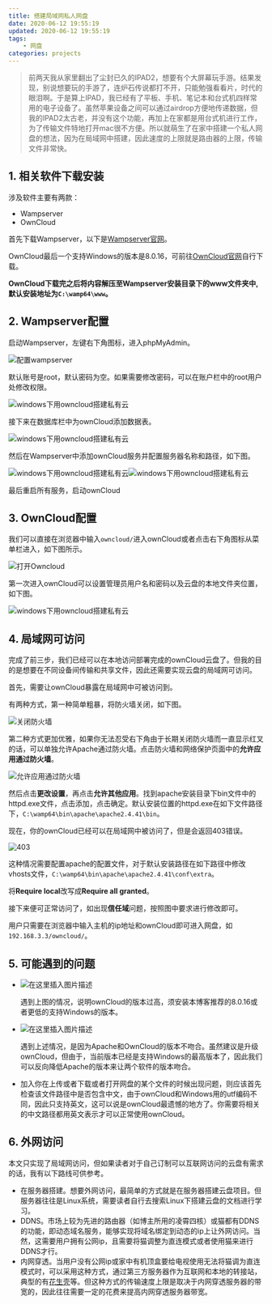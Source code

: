 ```yaml
---
title: 搭建局域网私人网盘
date: 2020-06-12 19:55:19
updated: 2020-06-12 19:55:19
tags:
    - 网盘
categories: projects
---
```


> 前两天我从家里翻出了尘封已久的IPAD2，想要有个大屏幕玩手游。结果发现，别说想要玩的手游了，连炉石传说都打不开，只能勉强看看片，时代的眼泪啊。于是算上IPAD，我已经有了平板、手机、笔记本和台式机四样常用的电子设备了。虽然苹果设备之间可以通过airdrop方便地传递数据，但我的IPAD2太古老，并没有这个功能，再加上在家都是用台式机进行工作，为了传输文件特地打开mac很不方便。所以就萌生了在家中搭建一个私人网盘的想法，因为在局域网中搭建，因此速度的上限就是路由器的上限，传输文件非常快。

## 1. 相关软件下载安装

涉及软件主要有两款：

- Wampserver
- OwnCloud

首先下载Wampserver，以下是[Wampserver官网](http://www.wampserver.com/en/)。

OwnCloud最后一个支持Windows的版本是8.0.16，可前往[OwnCloud官网](https://owncloud.org/download/older-versions/)自行下载。

**OwnCloud下载完之后将内容解压至Wampserver安装目录下的www文件夹中,默认安装地址为`C:\wamp64\www`。**

## 2. Wampserver配置

启动Wampserver，左键右下角图标，进入phpMyAdmin。

![配置wampserver](https://blogic-1256965470.cos.ap-shanghai.myqcloud.com/blog/配置wampserver.png)

默认账号是root，默认密码为空。如果需要修改密码，可以在账户栏中的root用户处修改权限。

![windows下用owncloud搭建私有云](https://exp-picture.cdn.bcebos.com/988e1c532f6323858153ba22cce833e038725df8.jpg?x-bce-process=image%2Fresize%2Cm_lfit%2Cw_500%2Climit_1)

接下来在数据库栏中为ownCloud添加数据表。

![windows下用owncloud搭建私有云](https://exp-picture.cdn.bcebos.com/506d92f1d8a7263330e19550c02c56ee7a7f44f8.jpg?x-bce-process=image%2Fresize%2Cm_lfit%2Cw_500%2Climit_1)

然后在Wampserver中添加ownCloud服务并配置服务器名称和路径，如下图。

![windows下用owncloud搭建私有云](https://exp-picture.cdn.bcebos.com/cca2552c56ee7b7ffb6b24c66ef4fcf5ef0d41f8.jpg?x-bce-process=image%2Fresize%2Cm_lfit%2Cw_500%2Climit_1)![windows下用owncloud搭建私有云](https://exp-picture.cdn.bcebos.com/e4b5e2f5ee0d3ace29b22ad887e265e7350fbbf8.jpg?x-bce-process=image%2Fresize%2Cm_lfit%2Cw_500%2Climit_1)

最后重启所有服务，启动ownCloud

## 3. OwnCloud配置

我们可以直接在浏览器中输入`owncloud/`进入ownCloud或者点击右下角图标从菜单栏进入，如下图所示。

![打开Owncloud](https://blogic-1256965470.cos.ap-shanghai.myqcloud.com/blog/打开Owncloud.png)

第一次进入ownCloud可以设置管理员用户名和密码以及云盘的本地文件夹位置，如下图。

![windows下用owncloud搭建私有云](https://exp-picture.cdn.bcebos.com/65390a23beb9763eada7e3656ad06de89b61b0f8.jpg?x-bce-process=image%2Fresize%2Cm_lfit%2Cw_500%2Climit_1)

## 4. 局域网可访问

完成了前三步，我们已经可以在本地访问部署完成的ownCloud云盘了。但我的目的是想要在不同设备间传输和共享文件，因此还需要实现云盘的局域网可访问。

首先，需要让ownCloud暴露在局域网中可被访问到。

有两种方式，第一种简单粗暴，将防火墙关闭，如下图。

![关闭防火墙](https://blogic-1256965470.cos.ap-shanghai.myqcloud.com/blog/关闭防火墙.png)

第二种方式更加优雅，如果你无法忍受右下角由于长期关闭防火墙而一直显示红叉的话，可以单独允许Apache通过防火墙。点击防火墙和网络保护页面中的**允许应用通过防火墙**。

![允许应用通过防火墙](https://blogic-1256965470.cos.ap-shanghai.myqcloud.com/blog/允许应用通过防火墙.png)

然后点击**更改设置**，再点击**允许其他应用**。找到apache安装目录下bin文件中的httpd.exe文件，点击添加，点击确定。默认安装位置的httpd.exe在如下文件路径下，`C:\wamp64\bin\apache\apache2.4.41\bin`。

现在，你的ownCloud已经可以在局域网中被访问了，但是会返回403错误。

![403](https://blogic-1256965470.cos.ap-shanghai.myqcloud.com/blog/403.png)

这种情况需要配置apache的配置文件，对于默认安装路径在如下路径中修改vhosts文件，`C:\wamp64\bin\apache\apache2.4.41\conf\extra`。

将**Require local**改写成**Require all granted**。

接下来便可正常访问了，如出现**信任域**问题，按照图中要求进行修改即可。

用户只需要在浏览器中输入主机的ip地址和ownCloud即可进入网盘，如`192.168.3.3/owncloud/`。

## 5. 可能遇到的问题

- ![在这里插入图片描述](https://img-blog.csdnimg.cn/20190607163907636.png?x-oss-process=image/watermark,type_ZmFuZ3poZW5naGVpdGk,shadow_10,text_aHR0cHM6Ly9ibG9nLmNzZG4ubmV0L3FxXzMyMjM5NzY3,size_16,color_FFFFFF,t_70)

  遇到上图的情况，说明ownCloud的版本过高，须安装本博客推荐的8.0.16或者更低的支持Windows的版本。

- ![在这里插入图片描述](https://img-blog.csdnimg.cn/20190607163918495.jpg?x-oss-process=image/watermark,type_ZmFuZ3poZW5naGVpdGk,shadow_10,text_aHR0cHM6Ly9ibG9nLmNzZG4ubmV0L3FxXzMyMjM5NzY3,size_16,color_FFFFFF,t_70)

  遇到上述情况，是因为Apache和OwnCloud的版本不吻合。虽然建议是升级ownCloud，但由于，当前版本已经是支持Windows的最高版本了，因此我们可以反向降低Apache的版本来让两个软件的版本吻合。

- 加入你在上传或者下载或者打开网盘的某个文件的时候出现问题，则应该首先检查该文件路径中是否包含中文，由于ownCloud和Windows用的utf编码不同，因此只支持英文，这可以说是ownCloud最遗憾的地方了。你需要将相关的中文路径都用英文表示才可以正常使用ownCloud。

## 6. 外网访问

本文只实现了局域网访问，但如果读者对于自己订制可以互联网访问的云盘有需求的话，我有以下路线可供参考。

- 在服务器搭建。想要外网访问，最简单的方式就是在服务器搭建云盘项目。但服务器往往是Linux系统，需要读者自行去搜索Linux下搭建云盘的文档进行学习。
- DDNS。市场上较为先进的路由器（如博主所用的凌霄四核）或猫都有DDNS的功能，即动态域名服务，能够实现将域名绑定到动态的ip上让外网访问。当然，这需要用户拥有公网ip，且需要将猫调整为直连模式或者使用猫来进行DDNS才行。
- 内网穿透。当用户没有公网ip或家中有机顶盒要给电视使用无法将猫调为直连模式时，可以采用这种方式，通过第三方服务器作为互联网和本地的转接站，典型的有[花生壳](https://hsk.oray.com/)等。但这种方式的传输速度上限是取决于内网穿透服务器的带宽的，因此往往需要一定的花费来提高内网穿透服务器带宽。

